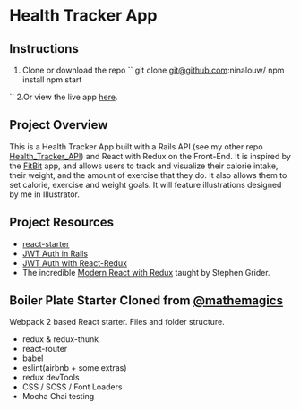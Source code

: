 # Health Tracker App

## Instructions

1. Clone or download the repo
``
git clone git@github.com:ninalouw/
npm install
npm start

``
2.Or view the live app [here]().

## Project Overview

This is a Health Tracker App built with a Rails API (see my other repo [Health_Tracker_API]()) and React with Redux on the Front-End.
It is inspired by the [FitBit](https://www.fitbit.com/en-ca/app) app, and allows users to track and visualize their calorie intake, their weight, and the amount of exercise that they do. It also allows them to set calorie, exercise and weight goals. It will feature illustrations designed by me in Illustrator.


## Project Resources

* [react-starter](https://github.com/mathemagics/react-starter)
* [JWT Auth in Rails](http://www.thegreatcodeadventure.com/jwt-auth-in-rails-from-scratch/)
* [JWT Auth with React-Redux](http://www.thegreatcodeadventure.com/jwt-authentication-with-react-redux/)
* The incredible [Modern React with Redux](https://www.udemy.com/react-redux/learn/v4/content) taught by Stephen Grider.


## Boiler Plate Starter Cloned from [@mathemagics](https://github.com/mathemagics/react-starter)

Webpack 2 based React starter. Files and folder structure.

* redux & redux-thunk
* react-router
* babel
* eslint(airbnb + some extras)
* redux devTools
* CSS / SCSS / Font Loaders
* Mocha Chai testing
